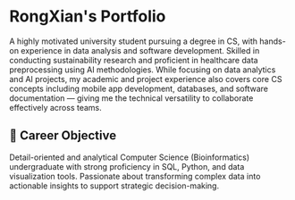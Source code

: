 # RongXian's Portfolio
A highly motivated university student pursuing a degree in CS, with hands-on experience in data analysis and software development. Skilled in conducting sustainability research and proficient in healthcare data preprocessing using AI methodologies. While focusing on data analytics and AI projects, my academic and project experience also covers core CS concepts including mobile app development, databases, and software documentation — giving me the technical versatility to collaborate effectively across teams.

## 🎯 Career Objective
Detail-oriented and analytical Computer Science (Bioinformatics) undergraduate with strong proficiency in SQL, Python, and data visualization tools. Passionate about transforming complex data into actionable insights to support strategic decision-making. 
#
